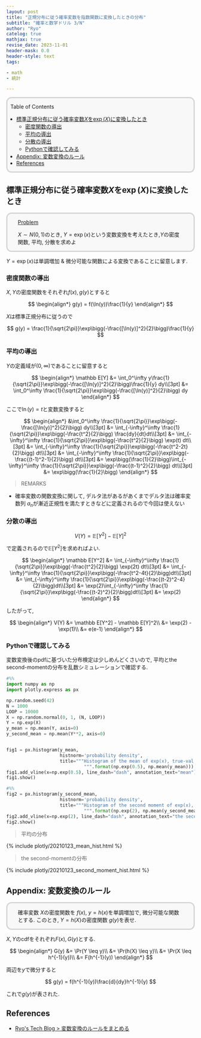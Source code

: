 ```yaml
---
layout: post
title: "正規分布に従う確率変数を指数関数に変換したときの分布"
subtitle: "確率と数学ドリル 3/N"
author: "Ryo"
catelog: true
mathjax: true
revise_date: 2023-11-01
header-mask: 0.0
header-style: text
tags:

- math
- 統計

---
```


<div style='border-radius: 1em; border-style:solid; border-color:#D3D3D3; background-color:#F8F8F8'>

<p class="h4">&nbsp;&nbsp;Table of Contents</p>

<!-- START doctoc generated TOC please keep comment here to allow auto update -->
<!-- DON'T EDIT THIS SECTION, INSTEAD RE-RUN doctoc TO UPDATE -->

- [標準正規分布に従う確率変数$X$を$\exp(X)$に変換したとき](#%E6%A8%99%E6%BA%96%E6%AD%A3%E8%A6%8F%E5%88%86%E5%B8%83%E3%81%AB%E5%BE%93%E3%81%86%E7%A2%BA%E7%8E%87%E5%A4%89%E6%95%B0x%E3%82%92%5Cexpx%E3%81%AB%E5%A4%89%E6%8F%9B%E3%81%97%E3%81%9F%E3%81%A8%E3%81%8D)
  - [密度関数の導出](#%E5%AF%86%E5%BA%A6%E9%96%A2%E6%95%B0%E3%81%AE%E5%B0%8E%E5%87%BA)
  - [平均の導出](#%E5%B9%B3%E5%9D%87%E3%81%AE%E5%B0%8E%E5%87%BA)
  - [分散の導出](#%E5%88%86%E6%95%A3%E3%81%AE%E5%B0%8E%E5%87%BA)
  - [Pythonで確認してみる](#python%E3%81%A7%E7%A2%BA%E8%AA%8D%E3%81%97%E3%81%A6%E3%81%BF%E3%82%8B)
- [Appendix: 変数変換のルール](#appendix-%E5%A4%89%E6%95%B0%E5%A4%89%E6%8F%9B%E3%81%AE%E3%83%AB%E3%83%BC%E3%83%AB)
- [References](#references)

<!-- END doctoc generated TOC please keep comment here to allow auto update -->


</div>


## 標準正規分布に従う確率変数$X$を$\exp(X)$に変換したとき

<div style='padding-left: 2em; padding-right: 2em; border-radius: 1em; border-style:solid; border-color:#D3D3D3; background-color:#F8F8F8'>
<p class="h4"><ins>Problem</ins></p>

$X\sim N(0, 1)$のとき, $Y = \exp(x)$という変数変換を考えたとき,$Y$の密度関数, 平均, 分散を求めよ

</div>

$Y = \exp(x)$は単調増加 & 微分可能な関数による変換であることに留意します.

### 密度関数の導出

$X, Y$の密度関数をそれぞれ$f(x), g(y)$とすると

$$
\begin{align*}
g(y) = f(\ln(y))\frac{1}{y}
\end{align*}
$$

$X$は標準正規分布に従うので

$$
g(y) = \frac{1}{\sqrt{2\pi}}\exp\bigg(-\frac{[\ln(y)]^2}{2}\bigg)\frac{1}{y}
$$

### 平均の導出

$Y$の定義域が$(0, \infty)$であることに留意すると

$$
\begin{align*}
\mathbb E[Y] &= \int_0^\infty y\frac{1}{\sqrt{2\pi}}\exp\bigg(-\frac{[\ln(y)]^2}{2}\bigg)\frac{1}{y} dy\\[3pt]
&= \int_0^\infty \frac{1}{\sqrt{2\pi}}\exp\bigg(-\frac{[\ln(y)]^2}{2}\bigg) dy
\end{align*}
$$

ここで$\ln(y) = t$と変数変換すると

$$
\begin{align*}
&\int_0^\infty \frac{1}{\sqrt{2\pi}}\exp\bigg(-\frac{[\ln(y)]^2}{2}\bigg) dy\\[3pt]
&= \int_{-\infty}^\infty \frac{1}{\sqrt{2\pi}}\exp\bigg(-\frac{t^2}{2}\bigg) \frac{dy}{dt}dt\\[3pt]
&= \int_{-\infty}^\infty \frac{1}{\sqrt{2\pi}}\exp\bigg(-\frac{t^2}{2}\bigg) \exp(t) dt\\[3pt]
&= \int_{-\infty}^\infty \frac{1}{\sqrt{2\pi}}\exp\bigg(-\frac{t^2-2t}{2}\bigg) dt\\[3pt]
&= \int_{-\infty}^\infty \frac{1}{\sqrt{2\pi}}\exp\bigg(-\frac{(t-1)^2-1}{2}\bigg) dt\\[3pt]
&= \exp\bigg(\frac{1}{2}\bigg)\int_{-\infty}^\infty \frac{1}{\sqrt{2\pi}}\exp\bigg(-\frac{(t-1)^2}{2}\bigg) dt\\[3pt]
&= \exp\bigg(\frac{1}{2}\bigg)
\end{align*}
$$

> REMARKS

- 確率変数の関数変換に関して, デルタ法があるがあくまでデルタ法は確率変数列 $a_n$が漸近正規性を満たすときなどに定義されるので今回は使えない


### 分散の導出

$$
V(Y) = \mathbb E[Y^2] - \mathbb E[Y]^2
$$

で定義されるので$\mathbb E[Y^2]$を求めればよい.

$$
\begin{align*}
\mathbb E[Y^2] &= \int_{-\infty}^\infty \frac{1}{\sqrt{2\pi}}\exp\bigg(-\frac{t^2}{2}\bigg) \exp(2t) dt\\[3pt]
&= \int_{-\infty}^\infty \frac{1}{\sqrt{2\pi}}\exp\bigg(-\frac{t^2-4t}{2}\bigg)dt\\[3pt]
&= \int_{-\infty}^\infty \frac{1}{\sqrt{2\pi}}\exp\bigg(-\frac{(t-2)^2-4}{2}\bigg)dt\\[3pt]
&= \exp(2)\int_{-\infty}^\infty \frac{1}{\sqrt{2\pi}}\exp\bigg(-\frac{(t-2)^2}{2}\bigg)dt\\[3pt]
&= \exp(2)
\end{align*}
$$

したがって, 

$$
\begin{align*}
V(Y) &= \mathbb E[Y^2] - \mathbb E[Y]^2\\
     &= \exp(2) - \exp(1)\\
     &= e(e-1)
\end{align*}
$$

### Pythonで確認してみる

変数変換後のpdfに基づいた分布検定は少しめんどくさいので, 平均とthe second-momentの分布を乱数シミュレーションで確認する.

```python
#%%
import numpy as np
import plotly.express as px

np.random.seed(42)
N = 1000
LOOP = 10000
X = np.random.normal(0, 1, (N, LOOP))
Y = np.exp(X)
y_mean = np.mean(Y, axis=0)
y_second_mean = np.mean(Y**2, axis=0)


fig1 = px.histogram(y_mean, 
                    histnorm='probability density', 
                    title="""Histogram of the mean of exp(x), true-val: {:.2f}, sample-mean: {:.2f}
                             """.format(np.exp(0.5), np.mean(y_mean)))
fig1.add_vline(x=np.exp(0.5), line_dash="dash", annotation_text="mean")
fig1.show()

#%%
fig2 = px.histogram(y_second_mean, 
                    histnorm='probability density', 
                    title="""Histogram of the second moment of exp(x), true-val: {:.2f}, sample-mean: {:.2f}
                             """.format(np.exp(2), np.mean(y_second_mean)))
fig2.add_vline(x=np.exp(2), line_dash="dash", annotation_text="the second moment")
fig2.show()
```

> 平均の分布

{% include plotly/20210123_mean_hist.html %}


> the second-momentの分布

{% include plotly/20210123_second_moment_hist.html %}




## Appendix: 変数変換のルール

<div style='padding-left: 2em; padding-right: 2em; border-radius: 1em; border-style:solid; border-color:#D3D3D3; background-color:#F8F8F8'>

確率変数 $X$の密度関数を $f(x)$, $y = h(x)$を単調増加で, 微分可能な関数とする. 
このとき, $Y = h(X)$の密度関数 $g(y)$を表せ.

</div>

$X, Y$のcdfをそれぞれ$F(x), G(y)$とする.

$$
\begin{align*}
G(y) &= \Pr(Y \leq y)\\
     &= \Pr(h(X) \leq y)\\
     &= \Pr(X \leq h^{-1}(y))\\
     &= F(h^{-1}(y))
\end{align*}
$$

両辺を$y$で微分すると

$$
g(y) = f(h^{-1}(y))\frac{d}{dy}h^{-1}(y)
$$

これで$g(y)$が表された.

References
------------

- [Ryo's Tech Blog > 変数変換のルールをまとめる](https://ryonakagami.github.io/2021/04/21/variable-transformation/)
